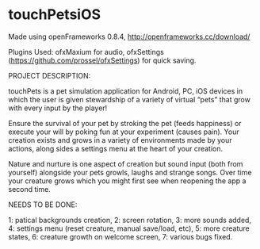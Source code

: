 # touchPetsiOS


Made using openFrameworks 0.8.4, http://openframeworks.cc/download/

Plugins Used:
ofxMaxium for audio, 
ofxSettings (https://github.com/prossel/ofxSettings) for quick saving.

PROJECT DESCRIPTION:

touchPets is a pet simulation application for Android, PC, iOS devices in which the user is given stewardship of a variety of virtual “pets” that grow with every input by the player!

Ensure the survival of your pet by stroking the pet (feeds happiness) or execute your will by poking fun at your experiment  (causes pain). Your creation exists and grows in a variety of environments made by your actions, along sides a settings menu at the heart of your creation. 

Nature and nurture is one aspect of creation but sound input (both from yourself) alongside your pets growls, laughs and strange songs. Over time your creature grows which you might first see when reopening the app a second time.

NEEDS TO BE DONE:

1: patical backgrounds creation,
2: screen rotation,
3: more sounds added,
4: settings menu (reset creature, manual save/load, etc),
5: more creature states,
6: creature growth on welcome screen,
7: various bugs fixed.
